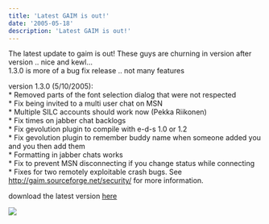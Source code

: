 ```yaml
---
title: 'Latest GAIM is out!'
date: '2005-05-18'
description: 'Latest GAIM is out!'
---
```


The latest update to gaim is out! These guys are churning in version after version .. nice and kewl...  
1.3.0 is more of a bug fix release .. not many features

version 1.3.0 (5/10/2005):  
\* Removed parts of the font selection dialog that were not respected  
\* Fix being invited to a multi user chat on MSN  
\* Multiple SILC accounts should work now (Pekka Riikonen)  
\* Fix times on jabber chat backlogs  
\* Fix gevolution plugin to compile with e-d-s 1.0 or 1.2  
\* Fix gevolution plugin to remember buddy name when someone added you  
and you then add them  
\* Formatting in jabber chats works  
\* Fix to prevent MSN disconnecting if you change status while connecting  
\* Fixes for two remotely exploitable crash bugs. See  
http://gaim.sourceforge.net/security/ for more information.

download the latest version [here][0]

![](/images/7854873-111642062994915785?l=shvelmur.blogspot.com)


[0]: http://gaim.sourceforge.net/downloads.php